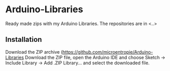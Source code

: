 # Arduino-Libraries
Ready made zips with my Arduino Libraries.
The repositories are in <..>

Installation
------------
Download the ZIP archive (<https://github.com/microentropie/Arduino-Libraries>
Download the ZIP file,
open the Arduino IDE and choose Sketch -> Include Library -> Add .ZIP Library... and select the downloaded file.
